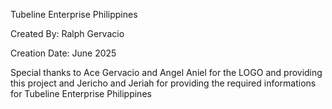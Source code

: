 Tubeline Enterprise Philippines

Created By: Ralph Gervacio

Creation Date: June 2025

Special thanks to Ace Gervacio and Angel Aniel for the LOGO and providing this project and Jericho and Jeriah for providing the required informations for Tubeline Enterprise Philippines